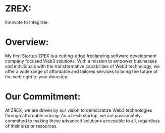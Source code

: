 
# ZREX: 
Innovate to Integrate.
 # Overview:
 
My first Startup ZREX is a cutting-edge freelancing software development company focused Web3 solutions. With a mission to empower businesses and individuals with the transformative capabilities of Web3 technology, we offer a wide range of affordable and tailored services to bring the future of the web right to your doorstep.

# Our Commitment:
At ZREX, we are driven by our vision to democratize Web3 technologies through affordable pricing. As a fresh startup, we are passionately committed to making these advanced solutions accessible to all, regardless of their size or resources. 
